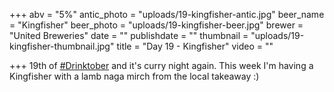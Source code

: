 +++
abv = "5%"
antic_photo = "uploads/19-kingfisher-antic.jpg"
beer_name = "Kingfisher"
beer_photo = "uploads/19-kingfisher-beer.jpg"
brewer = "United Breweries"
date = ""
publishdate = ""
thumbnail = "uploads/19-kingfisher-thumbnail.jpg"
title = "Day 19 - Kingfisher"
video = ""

+++
19th of [#Drinktober](https://www.facebook.com/hashtag/drinktober?source=feed_text&epa=HASHTAG) and it's curry night again. This week I'm having a Kingfisher with a lamb naga mirch from the local takeaway :)